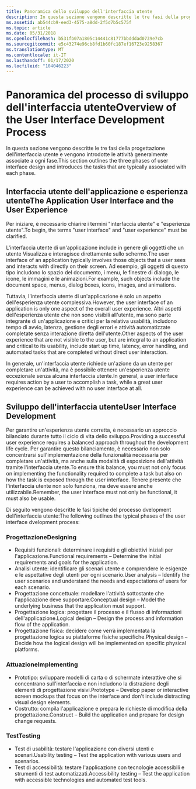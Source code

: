```yaml
---
title: Panoramica dello sviluppo dell'interfaccia utente
description: In questa sezione vengono descritte le tre fasi della progettazione dell'interfaccia utente e vengono introdotte le attività generalmente associate a ogni fase.
ms.assetid: ab544cb9-eed3-4575-a8dd-2f5d7b5c575f
ms.topic: article
ms.date: 05/31/2018
ms.openlocfilehash: b531fb07a1805c14441c81777bbdddad0739e7cb
ms.sourcegitcommit: e5c43274e96cb8fd1b60fc187ef16723e9258367
ms.translationtype: MT
ms.contentlocale: it-IT
ms.lasthandoff: 01/17/2020
ms.locfileid: "104046223"
---
```

# <a name="overview-of-the-user-interface-development-process"></a><span data-ttu-id="bd4e3-103">Panoramica del processo di sviluppo dell'interfaccia utente</span><span class="sxs-lookup"><span data-stu-id="bd4e3-103">Overview of the User Interface Development Process</span></span>

<span data-ttu-id="bd4e3-104">In questa sezione vengono descritte le tre fasi della progettazione dell'interfaccia utente e vengono introdotte le attività generalmente associate a ogni fase.</span><span class="sxs-lookup"><span data-stu-id="bd4e3-104">This section outlines the three phases of user interface design and introduces the tasks that are typically associated with each phase.</span></span>

## <a name="the-application-user-interface-and-the-user-experience"></a><span data-ttu-id="bd4e3-105">Interfaccia utente dell'applicazione e esperienza utente</span><span class="sxs-lookup"><span data-stu-id="bd4e3-105">The Application User Interface and the User Experience</span></span>

<span data-ttu-id="bd4e3-106">Per iniziare, è necessario chiarire i termini "interfaccia utente" e "esperienza utente".</span><span class="sxs-lookup"><span data-stu-id="bd4e3-106">To begin, the terms "user interface" and "user experience" must be clarified.</span></span>

<span data-ttu-id="bd4e3-107">L'interfaccia utente di un'applicazione include in genere gli oggetti che un utente Visualizza e interagisce direttamente sullo schermo.</span><span class="sxs-lookup"><span data-stu-id="bd4e3-107">The user interface of an application typically involves those objects that a user sees and interacts with directly on their screen.</span></span> <span data-ttu-id="bd4e3-108">Ad esempio, gli oggetti di questo tipo includono lo spazio del documento, i menu, le finestre di dialogo, le icone, le immagini e le animazioni.</span><span class="sxs-lookup"><span data-stu-id="bd4e3-108">For example, such objects include the document space, menus, dialog boxes, icons, images, and animations.</span></span>

<span data-ttu-id="bd4e3-109">Tuttavia, l'interfaccia utente di un'applicazione è solo un aspetto dell'esperienza utente complessiva.</span><span class="sxs-lookup"><span data-stu-id="bd4e3-109">However, the user interface of an application is only one aspect of the overall user experience.</span></span> <span data-ttu-id="bd4e3-110">Altri aspetti dell'esperienza utente che non sono visibili all'utente, ma sono parte integrante di un'applicazione e critici per la relativa usabilità, includono tempo di avvio, latenza, gestione degli errori e attività automatizzate completate senza interazione diretta dell'utente.</span><span class="sxs-lookup"><span data-stu-id="bd4e3-110">Other aspects of the user experience that are not visible to the user, but are integral to an application and critical to its usability, include start up time, latency, error handling, and automated tasks that are completed without direct user interaction.</span></span>

<span data-ttu-id="bd4e3-111">In generale, un'interfaccia utente richiede un'azione da un utente per completare un'attività, ma è possibile ottenere un'esperienza utente eccezionale senza alcuna interfaccia utente.</span><span class="sxs-lookup"><span data-stu-id="bd4e3-111">In general, a user interface requires action by a user to accomplish a task, while a great user experience can be achieved with no user interface at all.</span></span>

## <a name="user-interface-development"></a><span data-ttu-id="bd4e3-112">Sviluppo dell'interfaccia utente</span><span class="sxs-lookup"><span data-stu-id="bd4e3-112">User Interface Development</span></span>

<span data-ttu-id="bd4e3-113">Per garantire un'esperienza utente corretta, è necessario un approccio bilanciato durante tutto il ciclo di vita dello sviluppo.</span><span class="sxs-lookup"><span data-stu-id="bd4e3-113">Providing a successful user experience requires a balanced approach throughout the development life cycle.</span></span> <span data-ttu-id="bd4e3-114">Per garantire questo bilanciamento, è necessario non solo concentrarsi sull'implementazione della funzionalità necessaria per completare un'attività, ma anche sulla modalità di esposizione dell'attività tramite l'interfaccia utente.</span><span class="sxs-lookup"><span data-stu-id="bd4e3-114">To ensure this balance, you must not only focus on implementing the functionality required to complete a task but also on how the task is exposed through the user interface.</span></span> <span data-ttu-id="bd4e3-115">Tenere presente che l'interfaccia utente non solo funziona, ma deve essere anche utilizzabile.</span><span class="sxs-lookup"><span data-stu-id="bd4e3-115">Remember, the user interface must not only be functional, it must also be usable.</span></span>

<span data-ttu-id="bd4e3-116">Di seguito vengono descritte le fasi tipiche del processo dvelopment dell'interfaccia utente:</span><span class="sxs-lookup"><span data-stu-id="bd4e3-116">The following outlines the typical phases of the user interface dvelopment process:</span></span>

### <a name="designing"></a><span data-ttu-id="bd4e3-117">Progettazione</span><span class="sxs-lookup"><span data-stu-id="bd4e3-117">Designing</span></span>

-   <span data-ttu-id="bd4e3-118">Requisiti funzionali: determinare i requisiti e gli obiettivi iniziali per l'applicazione.</span><span class="sxs-lookup"><span data-stu-id="bd4e3-118">Functional requirements – Determine the initial requirements and goals for the application.</span></span>
-   <span data-ttu-id="bd4e3-119">Analisi utente: identificare gli scenari utente e comprendere le esigenze e le aspettative degli utenti per ogni scenario.</span><span class="sxs-lookup"><span data-stu-id="bd4e3-119">User analysis – Identify the user scenarios and understand the needs and expectations of users for each scenario.</span></span>
-   <span data-ttu-id="bd4e3-120">Progettazione concettuale: modellare l'attività sottostante che l'applicazione deve supportare.</span><span class="sxs-lookup"><span data-stu-id="bd4e3-120">Conceptual design – Model the underlying business that the application must support.</span></span>
-   <span data-ttu-id="bd4e3-121">Progettazione logica: progettare il processo e il flusso di informazioni dell'applicazione.</span><span class="sxs-lookup"><span data-stu-id="bd4e3-121">Logical design – Design the process and information flow of the application.</span></span>
-   <span data-ttu-id="bd4e3-122">Progettazione fisica: decidere come verrà implementata la progettazione logica su piattaforme fisiche specifiche.</span><span class="sxs-lookup"><span data-stu-id="bd4e3-122">Physical design – Decide how the logical design will be implemented on specific physical platforms.</span></span>

### <a name="implementing"></a><span data-ttu-id="bd4e3-123">Attuazione</span><span class="sxs-lookup"><span data-stu-id="bd4e3-123">Implementing</span></span>

-   <span data-ttu-id="bd4e3-124">Prototipo: sviluppare modelli di carta o di schermate interattive che si concentrano sull'interfaccia e non includono la distrazione degli elementi di progettazione visivi.</span><span class="sxs-lookup"><span data-stu-id="bd4e3-124">Prototype – Develop paper or interactive screen mockups that focus on the interface and don't include distracting visual design elements.</span></span>
-   <span data-ttu-id="bd4e3-125">Costrutto: compila l'applicazione e prepara le richieste di modifica della progettazione.</span><span class="sxs-lookup"><span data-stu-id="bd4e3-125">Construct – Build the application and prepare for design change requests.</span></span>

### <a name="testing"></a><span data-ttu-id="bd4e3-126">Test</span><span class="sxs-lookup"><span data-stu-id="bd4e3-126">Testing</span></span>

-   <span data-ttu-id="bd4e3-127">Test di usabilità: testare l'applicazione con diversi utenti e scenari.</span><span class="sxs-lookup"><span data-stu-id="bd4e3-127">Usability testing – Test the application with various users and scenarios.</span></span>
-   <span data-ttu-id="bd4e3-128">Test di accessibilità: testare l'applicazione con tecnologie accessibili e strumenti di test automatizzati.</span><span class="sxs-lookup"><span data-stu-id="bd4e3-128">Accessibility testing – Test the application with accessible technologies and automated test tools.</span></span>

 

 




